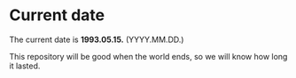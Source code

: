 # Current date

The current date is **1993.05.15.** (YYYY.MM.DD.)

This repository will be good when the world ends, so we will know how long it lasted.